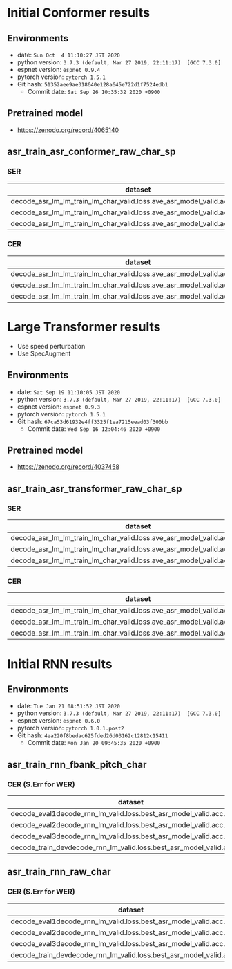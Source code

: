 <!-- Generated by scripts/utils/show_asr_result.sh -->
# Initial Conformer results

## Environments
- date: `Sun Oct  4 11:10:27 JST 2020`
- python version: `3.7.3 (default, Mar 27 2019, 22:11:17)  [GCC 7.3.0]`
- espnet version: `espnet 0.9.4`
- pytorch version: `pytorch 1.5.1`
- Git hash: `51352aee9ae318640e128a645e722d1f7524edb1`
  - Commit date: `Sat Sep 26 10:35:32 2020 +0900`

## Pretrained model

- https://zenodo.org/record/4065140

## asr_train_asr_conformer_raw_char_sp
### SER

|dataset|Snt|Wrd|Corr|Sub|Del|Ins|Err|S.Err|
|---|---|---|---|---|---|---|---|---|
|decode_asr_lm_lm_train_lm_char_valid.loss.ave_asr_model_valid.acc.ave/eval1|1272|1272|50.6|49.4|0.0|0.0|49.4|49.4|
|decode_asr_lm_lm_train_lm_char_valid.loss.ave_asr_model_valid.acc.ave/eval2|1292|1292|52.4|47.6|0.0|0.0|47.6|47.6|
|decode_asr_lm_lm_train_lm_char_valid.loss.ave_asr_model_valid.acc.ave/eval3|1385|1385|67.5|32.5|0.0|0.0|32.5|32.5|

### CER

|dataset|Snt|Wrd|Corr|Sub|Del|Ins|Err|S.Err|
|---|---|---|---|---|---|---|---|---|
|decode_asr_lm_lm_train_lm_char_valid.loss.ave_asr_model_valid.acc.ave/eval1|1272|43897|96.3|2.3|1.5|0.7|4.5|49.4|
|decode_asr_lm_lm_train_lm_char_valid.loss.ave_asr_model_valid.acc.ave/eval2|1292|43623|97.2|1.7|1.0|0.5|3.3|47.6|
|decode_asr_lm_lm_train_lm_char_valid.loss.ave_asr_model_valid.acc.ave/eval3|1385|28225|97.2|1.8|1.0|0.7|3.6|32.5|

# Large Transformer results

- Use speed perturbation
- Use SpecAugment

## Environments
- date: `Sat Sep 19 11:10:05 JST 2020`
- python version: `3.7.3 (default, Mar 27 2019, 22:11:17)  [GCC 7.3.0]`
- espnet version: `espnet 0.9.3`
- pytorch version: `pytorch 1.5.1`
- Git hash: `67ca53d61932e4ff3325f1ea7215eead03f300bb`
  - Commit date: `Wed Sep 16 12:04:46 2020 +0900`

## Pretrained model

- https://zenodo.org/record/4037458

## asr_train_asr_transformer_raw_char_sp
### SER

|dataset|Snt|Wrd|Corr|Sub|Del|Ins|Err|S.Err|
|---|---|---|---|---|---|---|---|---|
|decode_asr_lm_lm_train_lm_char_valid.loss.ave_asr_model_valid.acc.ave/eval1|1272|1272|49.5|50.5|0.0|0.0|50.5|50.5|
|decode_asr_lm_lm_train_lm_char_valid.loss.ave_asr_model_valid.acc.ave/eval2|1292|1292|49.7|50.3|0.0|0.0|50.3|50.3|
|decode_asr_lm_lm_train_lm_char_valid.loss.ave_asr_model_valid.acc.ave/eval3|1385|1385|67.4|32.6|0.0|0.0|32.6|32.6|

### CER

|dataset|Snt|Wrd|Corr|Sub|Del|Ins|Err|S.Err|
|---|---|---|---|---|---|---|---|---|
|decode_asr_lm_lm_train_lm_char_valid.loss.ave_asr_model_valid.acc.ave/eval1|1272|43897|95.9|2.5|1.6|0.8|4.9|50.5|
|decode_asr_lm_lm_train_lm_char_valid.loss.ave_asr_model_valid.acc.ave/eval2|1292|43623|96.9|2.0|1.0|0.6|3.7|50.3|
|decode_asr_lm_lm_train_lm_char_valid.loss.ave_asr_model_valid.acc.ave/eval3|1385|28225|96.8|2.1|1.1|0.7|3.9|32.6|

# Initial RNN results
## Environments
- date: `Tue Jan 21 08:51:52 JST 2020`
- python version: `3.7.3 (default, Mar 27 2019, 22:11:17)  [GCC 7.3.0]`
- espnet version: `espnet 0.6.0`
- pytorch version: `pytorch 1.0.1.post2`
- Git hash: `4ea220f8bedac625fded26d03162c12812c15411`
  - Commit date: `Mon Jan 20 09:45:35 2020 +0900`

## asr_train_rnn_fbank_pitch_char
### CER (S.Err for WER)

|dataset|Snt|Wrd|Corr|Sub|Del|Ins|Err|S.Err|
|---|---|---|---|---|---|---|---|---|
|decode_eval1decode_rnn_lm_valid.loss.best_asr_model_valid.acc.best|1272|43897|89.3|7.4|3.3|1.7|12.4|70.8|
|decode_eval2decode_rnn_lm_valid.loss.best_asr_model_valid.acc.best|1292|43623|91.9|5.8|2.3|1.1|9.2|69.3|
|decode_eval3decode_rnn_lm_valid.loss.best_asr_model_valid.acc.best|1385|28225|90.9|6.6|2.5|2.1|11.2|56.2|
|decode_train_devdecode_rnn_lm_valid.loss.best_asr_model_valid.acc.best|4000|151519|91.3|6.3|2.4|1.4|10.1|69.8|

## asr_train_rnn_raw_char
### CER (S.Err for WER)

|dataset|Snt|Wrd|Corr|Sub|Del|Ins|Err|S.Err|
|---|---|---|---|---|---|---|---|---|
|decode_eval1decode_rnn_lm_valid.loss.best_asr_model_valid.acc.best|1272|43897|88.8|8.2|3.0|2.0|13.2|72.2|
|decode_eval2decode_rnn_lm_valid.loss.best_asr_model_valid.acc.best|1292|43623|91.5|6.3|2.2|1.4|9.8|70.9|
|decode_eval3decode_rnn_lm_valid.loss.best_asr_model_valid.acc.best|1385|28225|90.4|7.3|2.3|2.4|12.0|58.4|
|decode_train_devdecode_rnn_lm_valid.loss.best_asr_model_valid.acc.best|4000|151519|90.7|7.0|2.3|1.6|10.9|71.5|
